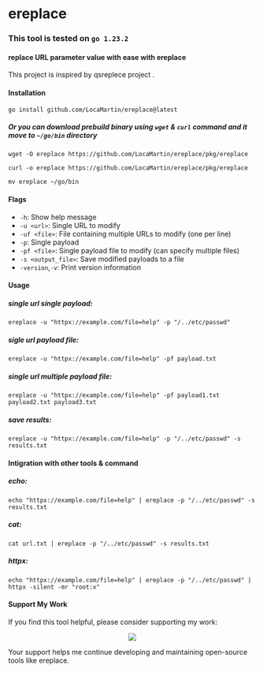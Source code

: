 # ereplace
### This tool is tested on ```go 1.23.2```
#### replace URL parameter value with ease with ereplace
This project is inspired by <a herf='https://github.com/tomnomnom/qsreplace'>qsreplece</a> project .

#### Installation

```
go install github.com/LocaMartin/ereplace@latest
```
##### Or you can download prebuild binary using `wget` & `curl` command and it move to `~/go/bin` directory

```
wget -O ereplace https://github.com/LocaMartin/ereplace/pkg/ereplace
```
```
curl -o ereplace https://github.com/LocaMartin/ereplace/pkg/ereplace
```
```
mv ereplace ~/go/bin
```


#### Flags

- `-h`: Show help message
- `-u <url>`: Single URL to modify
- `-uf <file>`: File containing multiple URLs to modify (one per line)
- `-p`: Single payload
- `-pf <file>`: Single payload file to modify
(can specify multiple files)
- `-s <output_file>`: Save modified payloads to a file
- `-version`,`-v`: Print version information

#### Usage

##### single url single payload:
```
ereplace -u "httpx://example.com/file=help" -p "/../etc/passwd"
```
##### sigle url payload file:

```
ereplace -u "httpx://example.com/file=help" -pf payload.txt
```
##### single url multiple payload file:
```
ereplace -u "httpx://example.com/file=help" -pf payload1.txt payload2.txt payload3.txt
```
##### save results:

```
ereplace -u "httpx://example.com/file=help" -p "/../etc/passwd" -s results.txt
```

#### Intigration with other tools & command

##### echo:
```
echo "httpx://example.com/file=help" | ereplace -p "/../etc/passwd" -s results.txt
```
##### cat:
```
cat url.txt | ereplace -p "/../etc/passwd" -s results.txt
```
##### httpx:

```
echo "httpx://example.com/file=help" | ereplace -p "/../etc/passwd" | httpx -silent -mr "root:x"
```
#### Support My Work

If you find this tool helpful, please consider supporting my work:

<p align="center"><a href="https://buymeacoffee.com/locabomartin"><img  src="https://img.shields.io/badge/Buy%20Me%20a%20Coffee-ffdd00?style=for-the-badge&logo=buy-me-a-coffee&logoColor=black"/></a></p>

Your support helps me continue developing and maintaining open-source tools like ereplace.